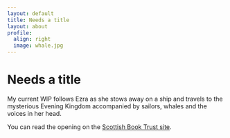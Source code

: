 ```yaml
---
layout: default 
title: Needs a title
layout: about
profile:
  align: right
  image: whale.jpg
---
```


# Needs a title

My current WIP follows Ezra as she stows away on a ship and travels to the mysterious Evening Kingdom accompanied by sailors, whales and the voices in her head.

You can read the opening on the [Scottish Book Trust site](https://www.scottishbooktrust.com/writing-and-authors/new-writers-awards/henry-coles).
